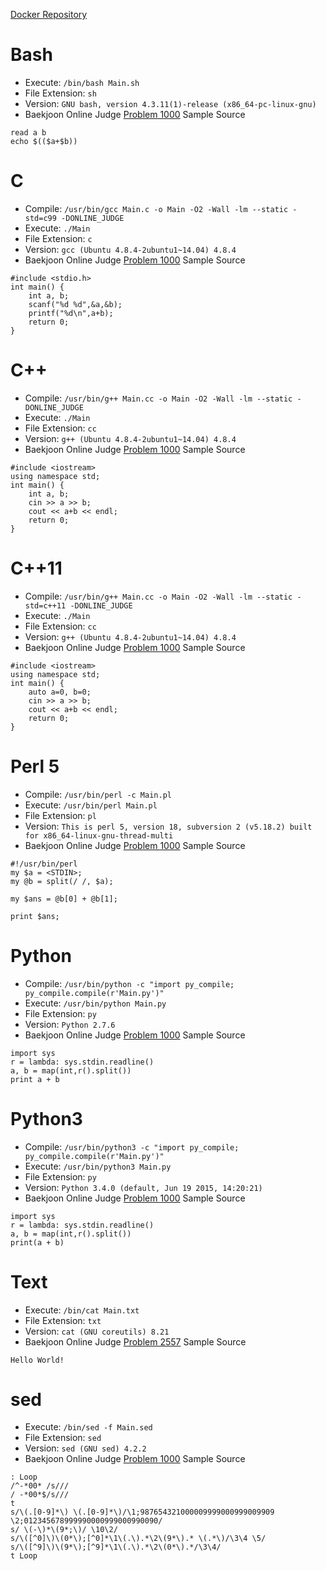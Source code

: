 [Docker Repository](https://registry.hub.docker.com/u/baekjoon/onlinejudge-gcc)

# Bash 

* Execute: `/bin/bash Main.sh`
* File Extension: `sh`
* Version: `GNU bash, version 4.3.11(1)-release (x86_64-pc-linux-gnu)`
* Baekjoon Online Judge [Problem 1000](https://www.acmicpc.net/problem/1000) Sample Source
````
read a b
echo $(($a+$b))
````


# C 

* Compile: `/usr/bin/gcc Main.c -o Main -O2 -Wall -lm --static -std=c99 -DONLINE_JUDGE`
* Execute: `./Main`
* File Extension: `c`
* Version: `gcc (Ubuntu 4.8.4-2ubuntu1~14.04) 4.8.4`
* Baekjoon Online Judge [Problem 1000](https://www.acmicpc.net/problem/1000) Sample Source
````
#include <stdio.h>
int main() {
	int a, b;
	scanf("%d %d",&a,&b);
	printf("%d\n",a+b);
	return 0;
}
````


# C++ 

* Compile: `/usr/bin/g++ Main.cc -o Main -O2 -Wall -lm --static -DONLINE_JUDGE`
* Execute: `./Main`
* File Extension: `cc`
* Version: `g++ (Ubuntu 4.8.4-2ubuntu1~14.04) 4.8.4`
* Baekjoon Online Judge [Problem 1000](https://www.acmicpc.net/problem/1000) Sample Source
````
#include <iostream>
using namespace std;
int main() {
	int a, b;
	cin >> a >> b;
	cout << a+b << endl;
	return 0;
}
````


# C++11 

* Compile: `/usr/bin/g++ Main.cc -o Main -O2 -Wall -lm --static -std=c++11 -DONLINE_JUDGE`
* Execute: `./Main`
* File Extension: `cc`
* Version: `g++ (Ubuntu 4.8.4-2ubuntu1~14.04) 4.8.4`
* Baekjoon Online Judge [Problem 1000](https://www.acmicpc.net/problem/1000) Sample Source
````
#include <iostream>
using namespace std;
int main() {
    auto a=0, b=0;
    cin >> a >> b;
    cout << a+b << endl;
    return 0;
}
````


# Perl 5 

* Compile: `/usr/bin/perl -c Main.pl`
* Execute: `/usr/bin/perl Main.pl`
* File Extension: `pl`
* Version: `This is perl 5, version 18, subversion 2 (v5.18.2) built for x86_64-linux-gnu-thread-multi`
* Baekjoon Online Judge [Problem 1000](https://www.acmicpc.net/problem/1000) Sample Source
````
#!/usr/bin/perl
my $a = <STDIN>;
my @b = split(/ /, $a);

my $ans = @b[0] + @b[1];

print $ans;
````


# Python 

* Compile: `/usr/bin/python -c "import py_compile; py_compile.compile(r'Main.py')"`
* Execute: `/usr/bin/python Main.py`
* File Extension: `py`
* Version: `Python 2.7.6`
* Baekjoon Online Judge [Problem 1000](https://www.acmicpc.net/problem/1000) Sample Source
````
import sys
r = lambda: sys.stdin.readline()
a, b = map(int,r().split())
print a + b
````


# Python3 

* Compile: `/usr/bin/python3 -c "import py_compile; py_compile.compile(r'Main.py')"`
* Execute: `/usr/bin/python3 Main.py`
* File Extension: `py`
* Version: `Python 3.4.0 (default, Jun 19 2015, 14:20:21)`
* Baekjoon Online Judge [Problem 1000](https://www.acmicpc.net/problem/1000) Sample Source
````
import sys
r = lambda: sys.stdin.readline()
a, b = map(int,r().split())
print(a + b)
````


# Text 

* Execute: `/bin/cat Main.txt`
* File Extension: `txt`
* Version: `cat (GNU coreutils) 8.21`
* Baekjoon Online Judge [Problem 2557](https://www.acmicpc.net/problem/2557) Sample Source
````
Hello World!
````


# sed 

* Execute: `/bin/sed -f Main.sed`
* File Extension: `sed`
* Version: `sed (GNU sed) 4.2.2`
* Baekjoon Online Judge [Problem 1000](https://www.acmicpc.net/problem/1000) Sample Source
````
: Loop
/^-*00* /s///
/ -*00*$/s///
t
s/\(.[0-9]*\) \(.[0-9]*\)/\1;987654321000009999000999009909 \2;012345678999990000999000990090/
s/ \(-\)*\(9*;\)/ \10\2/
s/\([^0]\)\(0*\);[^0]*\1\(.\).*\2\(9*\).* \(.*\)/\3\4 \5/
s/\([^9]\)\(9*\);[^9]*\1\(.\).*\2\(0*\).*/\3\4/
t Loop
````



